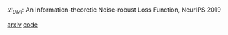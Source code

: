 $\mathcal{L}_{DMI}$: An Information-theoretic Noise-robust Loss Function, NeurIPS 2019

[arxiv](https://arxiv.org/abs/1909.03388) [code](<https://github.com/Newbeeer/L_DMI>)

